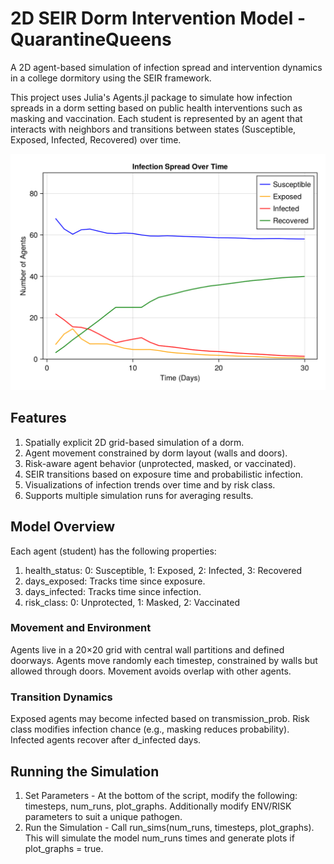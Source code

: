 # 2D SEIR Dorm Intervention Model - QuarantineQueens
A 2D agent-based simulation of infection spread and intervention dynamics in a college dormitory using the SEIR framework.

This project uses Julia's Agents.jl package to simulate how infection spreads in a dorm setting based on public health interventions such as masking and vaccination. Each student is represented by an agent that interacts with neighbors and transitions between states (Susceptible, Exposed, Infected, Recovered) over time.

![seir](https://github.com/karthik-krishnan-28/Dorm-Infection-SEIR-Model/blob/main/extras/seir.png)

## Features
1. Spatially explicit 2D grid-based simulation of a dorm.
2. Agent movement constrained by dorm layout (walls and doors).
3. Risk-aware agent behavior (unprotected, masked, or vaccinated).
4. SEIR transitions based on exposure time and probabilistic infection.
5. Visualizations of infection trends over time and by risk class.
6. Supports multiple simulation runs for averaging results.

## Model Overview
Each agent (student) has the following properties:
1. health_status: 0: Susceptible, 1: Exposed, 2: Infected, 3: Recovered
2. days_exposed: Tracks time since exposure.
3. days_infected: Tracks time since infection.
4. risk_class: 0: Unprotected, 1: Masked, 2: Vaccinated

### Movement and Environment
Agents live in a 20×20 grid with central wall partitions and defined doorways. Agents move randomly each timestep, constrained by walls but allowed through doors. Movement avoids overlap with other agents.

### Transition Dynamics
Exposed agents may become infected based on transmission_prob. Risk class modifies infection chance (e.g., masking reduces probability). Infected agents recover after d_infected days.

## Running the Simulation
1. Set Parameters -  At the bottom of the script, modify the following: timesteps, num_runs, plot_graphs. Additionally modify ENV/RISK parameters to suit a unique pathogen. 
2. Run the Simulation - Call run_sims(num_runs, timesteps, plot_graphs). This will simulate the model num_runs times and generate plots if plot_graphs = true.
